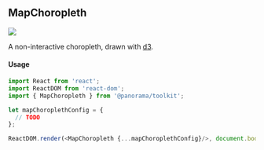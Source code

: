 ## MapChoropleth

<img src='https://cloud.githubusercontent.com/assets/1127259/11770142/74317d52-a1ac-11e5-99bb-d38fbcf7fa02.png'>

A non-interactive choropleth, drawn with [d3](https://d3js.org/).

#### Usage
```js
import React from 'react';
import ReactDOM from 'react-dom';
import { MapChoropleth } from '@panorama/toolkit';

let mapChoroplethConfig = {
  // TODO
};

ReactDOM.render(<MapChoropleth {...mapChoroplethConfig}/>, document.body);
```

